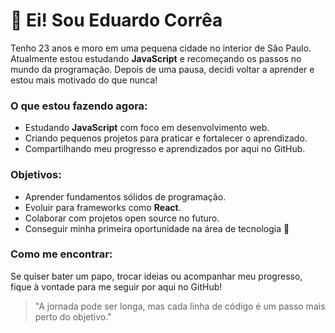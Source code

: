 # 👋 Ei! Sou Eduardo Corrêa

Tenho 23 anos e moro em uma pequena cidade no interior de São Paulo. Atualmente estou estudando **JavaScript** e recomeçando os passos no mundo da programação. Depois de uma pausa, decidi voltar a aprender e estou mais motivado do que nunca!

### O que estou fazendo agora:

- Estudando **JavaScript** com foco em desenvolvimento web.
- Criando pequenos projetos para praticar e fortalecer o aprendizado.
- Compartilhando meu progresso e aprendizados por aqui no GitHub.

### Objetivos:

- Aprender fundamentos sólidos de programação.
- Evoluir para frameworks como **React**.
- Colaborar com projetos open source no futuro.
- Conseguir minha primeira oportunidade na área de tecnologia 🚀

### Como me encontrar:

Se quiser bater um papo, trocar ideias ou acompanhar meu progresso, fique à vontade para me seguir por aqui no GitHub!

> "A jornada pode ser longa, mas cada linha de código é um passo mais perto do objetivo."
